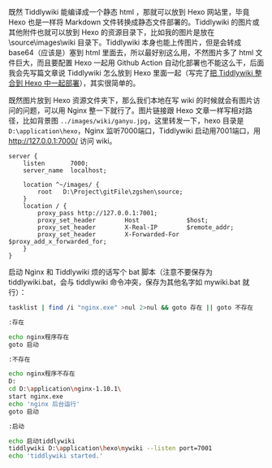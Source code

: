 既然 Tiddlywiki 能编译成一个静态 html ，那就可以放到 Hexo 网站里，毕竟 Hexo 也是一样将 Markdown 文件转换成静态文件部署的。Tiddlywiki 的图片或其他附件也就可以放到 Hexo 的资源目录下，比如我的图片是放在 \source\images\wiki 目录下。Tiddlywiki 本身也能上传图片，但是会转成 base64（应该是）塞到 html 里面去，所以最好别这么用，不然图片多了 html 文件巨大，而且要配置 Hexo 一起用 Github Action 自动化部署也不能这么干，后面我会先写篇文章说 Tiddlywiki  怎么放到 Hexo 里面一起（写完了[把 Tiddlywiki 整合到 Hexo 中一起部署](https://zguishen.com/posts/f690ac06.html)），其实很简单的。

既然图片放到 Hexo 资源文件夹下，那么我们本地在写 wiki 的时候就会有图片访问的问题，可以用 Nginx 整一下就行了。图片链接跟 Hexo 文章一样写相对路径，比如背景图 `../images/wiki/ganyu.jpg`，这里转发一下，hexo 目录是 `D:\application\hexo`，Nginx 监听7000端口，Tiddlywiki 启动用7001端口，用 http://127.0.0.1:7000/ 访问 wiki。

```nginx
server {
	listen       7000;
	server_name  localhost;
	
	location ^~/images/ {
		root   D:\Project\gitFile\zgshen\source;
	}
	location / {
		proxy_pass http://127.0.0.1:7001;
		proxy_set_header        Host             $host;
		proxy_set_header        X-Real-IP        $remote_addr;
		proxy_set_header        X-Forwarded-For  $proxy_add_x_forwarded_for;
	}
}

```

启动 Nginx 和 Tiddlywiki 烦的话写个 bat 脚本（注意不要保存为 tiddlywiki.bat，会与 tiddlywiki 命令冲突，保存为其他名字如 mywiki.bat 就行）：

```bash
tasklist | find /i "nginx.exe" >nul 2>nul && goto 存在 || goto 不存在

:存在

echo nginx程序存在
goto 启动

:不存在

echo nginx程序不存在
D:
cd D:\application\nginx-1.10.1\
start nginx.exe
echo 'nginx 后台运行'
goto 启动

:启动

echo 启动tiddlywiki
tiddlywiki D:\application\hexo\mywiki --listen port=7001
echo 'tiddlywiki started.'
```